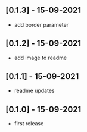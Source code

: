 ## [0.1.3] - 15-09-2021

* add border parameter

## [0.1.2] - 15-09-2021

* add image to readme

## [0.1.1] - 15-09-2021

* readme updates

## [0.1.0] - 15-09-2021

* first release